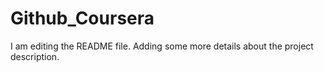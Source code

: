 # Github_Coursera
I am editing the README file. Adding some more details about the project description.
